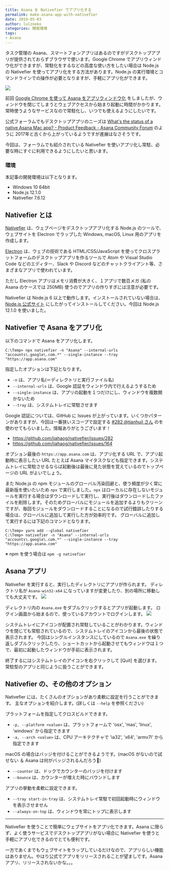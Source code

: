```yaml
---
title: Asana を Nativefier でアプリ化する
permalink: make-asana-app-with-nativefier
date: 2019-05-03
author: lulzneko
categories: 開発環境
tags:
- Asana
---
```


タスク管理の Asana、スマートフォンアプリはあるのですがデスクトップアプリが提供されておらずブラウザで使います。Google Chrome でアプリウィンドウ化ができますが、常駐化をするなどの高度な使い方をしたい場合は Node.js の Nativefier を使ってアプリ化をする方法があります。Node.js の実行環境とコマンドラインでの操作が必要となりますが、手軽にアプリ化ができます。

![](/articles/assets/lulzneko/develop/asana/asana.png)


前回 [Google Chrome を使って Asana をアプリウィンドウ化](/articles/2019/05/02/make-asana-app-window-with-google-chrome/) をしましたが、ウィンドウを閉じてしまうとウェブアクセスから始まり起動に時間がかかります。常時使うようなサービスなので常駐化し、いつでも使えるようにしたいです。

公式フォーラムでもデスクトップアプリのニーズは [What's the status of a native Asana Mac app? - Product Feedback - Asana Community Forum](https://forum.asana.com/t/whats-the-status-of-a-native-asana-mac-app/1581) のように 2017年と古くから上がっているようですが進展はなさそうです。

今回は、フォーラムでも紹介されている Nativefier を使いアプリ化し常駐、必要な時にすぐに利用できるようにしたいと思います。

### 環境
本記事の開発環境は以下となります。
- Windows 10 64bit
- Node.js 12.1.0
- Nativefier 7.6.12


## Nativefier とは
[Nativefier](https://github.com/jiahaog/nativefier) は、ウェブページをデスクトップアプリ化する Node.js のツールで、ウェブサイトを Electron でラップした Windows, macOS, Linux 用のアプリを作成します。

[Electron](https://electronjs.org/) は、ウェブの技術である HTML/CSS/JavaScript を使ってクロスプラットフォームのデスクトップアプリを作るツールで Atom や Visual Studio Code などのエディター、Slack や Discord などのチャットクライアント等、さまざまなアプリで使われています。

ただし Electron アプリはメモリ消費が大きく、１アプリで数百メガ (私の Asana のケースでは 250MB) 使うのでアプリの作りすぎには注意が必要です。

Nativefier は Node.js 6 以上で動作します。インストールされていない場合は、[Node.js 公式サイト](https://nodejs.org/ja/) にしたがってインストールしてください。今回は Node.js 12.1.0 を使いました。


## Nativefier で Asana をアプリ化
以下のコマンドで Asana をアプリ化します。
```console
C:\Temp> npx nativefier -n "Asana" --internal-urls "accounts\.google\.com.*" --single-instance --tray "https://app.asana.com"
```

指定したオプションは下記となります。
- `-n` は、アプリ名(＝ディレクトリと実行ファイル名)
- `--internal-urls` は、Google 認証をウィンドウ内で行えるようするため
- `--single-instance` は、アプリの起動を１つだけにし、ウィンドウを複数開かないため
- `--tray` は、システムトレイに常駐させます

Google 認証については、GitHub に Issues が上がっています。いくつかパターンがありますが、今回は一番狭いスコープで設定する [#282 @tianhuil さん](https://github.com/jiahaog/nativefier/issues/282#issuecomment-479677143) のを使わせてもらいました。情報ありがとうございます！
- https://github.com/jiahaog/nativefier/issues/282
- https://github.com/jiahaog/nativefier/issues/164

オプション最後の `https://app.asana.com` は、アプリ化する URL で、アプリ起動時に表示したい URL たとえば Asana マイタスクなども指定できます。システムトレイに常駐させるならば起動後は最後に見た状態を覚えているのでトップページの URL がよいでしょう。

また Node.js の npm モジュールのグローバル汚染回避と、使う頻度が少く常に最新版を使いたいため `npx` で実行しました。`npx` はローカルに存在しないモジュールを実行する場合はダウンロードして実行し、実行後はダウンロードしたファイルを削除します。そのためグローバルにモジュールを追加するよりもクリーンですが、毎回モジュールをダウンロードすることになるので試行錯誤したりする場合は、グローバルに追加して実行した方が効率的です。
グローバルに追加して実行するには下記のコマンドとなります。
```console
C:\Temp> yarn add --global nativefier
C:\Temp> nativefier -n "Asana" --internal-urls "accounts\.google\.com.*" --single-instance --tray "https://app.asana.com"
```
※ npm を使う場合は `npm -g nativefier`


## Asana アプリ
Nativefier を実行すると、実行したディレクトリにアプリが作られます。
ディレクトリ名が `Asana-win32-x64` になっていますが変更したり、別の場所に移動しても大丈夫です。
![](/articles/assets/lulzneko/develop/asana/21.png)

ディレクトリ内の `Asana.exe` をダブルクリックするとアプリが起動します。
ログイン画面から始まるので、使っているアカウントでログインします。
![](/articles/assets/lulzneko/develop/asana/22.png)

システムトレイにアイコンが配置され常駐していることがわかります。ウィンドウを閉じても常駐されているので、システムトレイのアイコンから最後の状態で表示されます。
今回はシングルインスタンスにしているので `Asana.exe` を繰り返しダブルクリックしたり、ショートカットから起動させてもウィンドウは１つで、最初に起動したウィンドウが手前に表示されます。

終了するにはシステムトレイのアイコンを右クリックして [Quit] を選びます。
常駐型のアプリと同じように扱うことができます。


## Nativefier の、その他のオプション
Nativefier には、たくさんのオプションがあり柔軟に設定を行うことができます。
主なオプションを紹介します。(詳しくは `--help` を参照ください)

プラットフォームを指定してクロスビルドできます。
- `-p, --platform <value>` は、プラットフォームで 'osx', 'mas', 'linux', 'windows' から指定できます
- `-a, --arch <value>` は、CPU アーキテクチャで 'ia32', 'x64', 'armv7l' から指定できます

macOS の場合はバッジを付けることができるようです。(macOS がないので試せない ＆ Asana は何がバッジされるんだろう🤔)
- `--counter` は、ドックでカウンターのバッジを付けます
- `--bounce` は、カウンターが増えた時にバウンドします

アプリの挙動を柔軟に設定できます。
- `--tray start-in-tray` は、システムトレイ常駐で初回起動時にウィンドウを表示させません
- `--always-on-top` は、ウィンドウを常にトップに表示します



----

Nativefier を使うことで簡単にウェブサイトをアプリ化できます。Asana に限らず、よく使うサービスでデスクトップアプリがない場合に Nativefier を使うと手軽にアプリ化できるのでとても便利です。

一方であくまでもウェブサイトをラップしているだけなので、アプリらしい機能はありません。やはり公式でアプリをリリースされることが望ましです。Asana アプリ、リリースされないかな。。。
